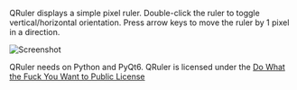 QRuler displays a simple pixel ruler.
Double-click the ruler to toggle vertical/horizontal orientation.
Press arrow keys to move the ruler by 1 pixel in a direction.

![Screenshot](qruler.png)

QRuler needs on Python and PyQt6.
QRuler is licensed under the [Do What the Fuck You Want to Public License](http://wtfpl.net)

